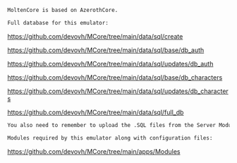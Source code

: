 ```bash
MoltenCore is based on AzerothCore.
```
```bash
Full database for this emulator:
```
https://github.com/devovh/MCore/tree/main/data/sql/create

https://github.com/devovh/MCore/tree/main/data/sql/base/db_auth

https://github.com/devovh/MCore/tree/main/data/sql/updates/db_auth

https://github.com/devovh/MCore/tree/main/data/sql/base/db_characters

https://github.com/devovh/MCore/tree/main/data/sql/updates/db_characters

https://github.com/devovh/MCore/tree/main/data/sql/full_db
```bash
You also need to remember to upload the .SQL files from the Server Modules, i.e. Custom patches, they are located in their folders.
```
```bash
Modules required by this emulator along with configuration files:
```
https://github.com/devovh/MCore/tree/main/apps/Modules
